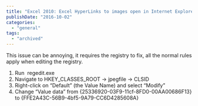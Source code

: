 ```yaml
---
title: "Excel 2010: Excel HyperLinks to images open in Internet Explorer Rather than Default App."
publishDate: "2016-10-02"
categories: 
  - "general"
tags:
  - "archived"
---
```


This issue can be annoying, it requires the registry to fix, all the normal rules apply when editing the registry.

1. Run  regedit.exe
2. Navigate to HKEY\_CLASSES\_ROOT -> jpegfile -> CLSID
3. Right-click on “Default” (the Value Name) and select “Modify”
4. Change “Value data” from {25336920-03F9-11cf-8FD0-00AA00686F13} to {FFE2A43C-56B9-4bf5-9A79-CC6D4285608A}
